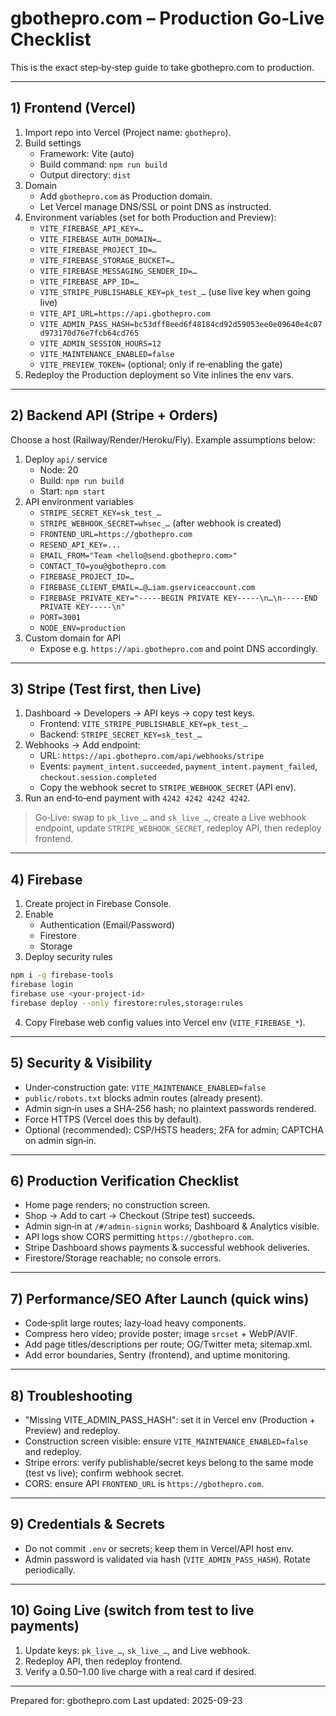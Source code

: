# gbothepro.com – Production Go‑Live Checklist

This is the exact step‑by‑step guide to take gbothepro.com to production.

---

## 1) Frontend (Vercel)

1. Import repo into Vercel (Project name: `gbothepro`).
2. Build settings
   - Framework: Vite (auto)
   - Build command: `npm run build`
   - Output directory: `dist`
3. Domain
   - Add `gbothepro.com` as Production domain.
   - Let Vercel manage DNS/SSL or point DNS as instructed.
4. Environment variables (set for both Production and Preview):
   - `VITE_FIREBASE_API_KEY=…`
   - `VITE_FIREBASE_AUTH_DOMAIN=…`
   - `VITE_FIREBASE_PROJECT_ID=…`
   - `VITE_FIREBASE_STORAGE_BUCKET=…`
   - `VITE_FIREBASE_MESSAGING_SENDER_ID=…`
   - `VITE_FIREBASE_APP_ID=…`
   - `VITE_STRIPE_PUBLISHABLE_KEY=pk_test_…` (use live key when going live)
   - `VITE_API_URL=https://api.gbothepro.com`
   - `VITE_ADMIN_PASS_HASH=bc53dff8eed6f48184cd92d59053ee0e09640e4c07d973170d76e7fcb64cd765`
   - `VITE_ADMIN_SESSION_HOURS=12`
   - `VITE_MAINTENANCE_ENABLED=false`
   - `VITE_PREVIEW_TOKEN=` (optional; only if re‑enabling the gate)
5. Redeploy the Production deployment so Vite inlines the env vars.

---

## 2) Backend API (Stripe + Orders)

Choose a host (Railway/Render/Heroku/Fly). Example assumptions below:

1. Deploy `api/` service
   - Node: 20
   - Build: `npm run build`
   - Start: `npm start`
2. API environment variables
   - `STRIPE_SECRET_KEY=sk_test_…`
   - `STRIPE_WEBHOOK_SECRET=whsec_…` (after webhook is created)
   - `FRONTEND_URL=https://gbothepro.com`
   - `RESEND_API_KEY=...`
   - `EMAIL_FROM="Team <hello@send.gbothepro.com>"`
   - `CONTACT_TO=you@gbothepro.com`
   - `FIREBASE_PROJECT_ID=…`
   - `FIREBASE_CLIENT_EMAIL=…@…iam.gserviceaccount.com`
   - `FIREBASE_PRIVATE_KEY="-----BEGIN PRIVATE KEY-----\n…\n-----END PRIVATE KEY-----\n"`
   - `PORT=3001`
   - `NODE_ENV=production`
3. Custom domain for API
   - Expose e.g. `https://api.gbothepro.com` and point DNS accordingly.

---

## 3) Stripe (Test first, then Live)

1. Dashboard → Developers → API keys → copy test keys.
   - Frontend: `VITE_STRIPE_PUBLISHABLE_KEY=pk_test_…`
   - Backend: `STRIPE_SECRET_KEY=sk_test_…`
2. Webhooks → Add endpoint:
   - URL: `https://api.gbothepro.com/api/webhooks/stripe`
   - Events: `payment_intent.succeeded`, `payment_intent.payment_failed`, `checkout.session.completed`
   - Copy the webhook secret to `STRIPE_WEBHOOK_SECRET` (API env).
3. Run an end‑to‑end payment with `4242 4242 4242 4242`.

> Go‑Live: swap to `pk_live_…` and `sk_live_…`, create a Live webhook endpoint, update `STRIPE_WEBHOOK_SECRET`, redeploy API, then redeploy frontend.

---

## 4) Firebase

1. Create project in Firebase Console.
2. Enable
   - Authentication (Email/Password)
   - Firestore
   - Storage
3. Deploy security rules

```bash
npm i -g firebase-tools
firebase login
firebase use <your-project-id>
firebase deploy --only firestore:rules,storage:rules
```

4. Copy Firebase web config values into Vercel env (`VITE_FIREBASE_*`).

---

## 5) Security & Visibility

- Under‑construction gate: `VITE_MAINTENANCE_ENABLED=false`
- `public/robots.txt` blocks admin routes (already present).
- Admin sign‑in uses a SHA‑256 hash; no plaintext passwords rendered.
- Force HTTPS (Vercel does this by default).
- Optional (recommended): CSP/HSTS headers; 2FA for admin; CAPTCHA on admin sign‑in.

---

## 6) Production Verification Checklist

- Home page renders; no construction screen.
- Shop → Add to cart → Checkout (Stripe test) succeeds.
- Admin sign‑in at `/#/admin-signin` works; Dashboard & Analytics visible.
- API logs show CORS permitting `https://gbothepro.com`.
- Stripe Dashboard shows payments & successful webhook deliveries.
- Firestore/Storage reachable; no console errors.

---

## 7) Performance/SEO After Launch (quick wins)

- Code‑split large routes; lazy‑load heavy components.
- Compress hero video; provide poster; image `srcset` + WebP/AVIF.
- Add page titles/descriptions per route; OG/Twitter meta; sitemap.xml.
- Add error boundaries, Sentry (frontend), and uptime monitoring.

---

## 8) Troubleshooting

- "Missing VITE_ADMIN_PASS_HASH": set it in Vercel env (Production + Preview) and redeploy.
- Construction screen visible: ensure `VITE_MAINTENANCE_ENABLED=false` and redeploy.
- Stripe errors: verify publishable/secret keys belong to the same mode (test vs live); confirm webhook secret.
- CORS: ensure API `FRONTEND_URL` is `https://gbothepro.com`.

---

## 9) Credentials & Secrets

- Do not commit `.env` or secrets; keep them in Vercel/API host env.
- Admin password is validated via hash (`VITE_ADMIN_PASS_HASH`). Rotate periodically.

---

## 10) Going Live (switch from test to live payments)

1. Update keys: `pk_live_…`, `sk_live_…`, and Live webhook.
2. Redeploy API, then redeploy frontend.
3. Verify a $0.50–$1.00 live charge with a real card if desired.

---

Prepared for: gbothepro.com
Last updated: 2025-09-23
